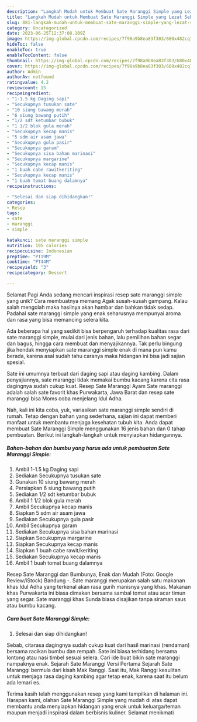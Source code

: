 ```yaml
---
description: "Langkah Mudah untuk Membuat Sate Maranggi Simple yang Lezat Sekali, Lezat"
title: "Langkah Mudah untuk Membuat Sate Maranggi Simple yang Lezat Sekali, Lezat"
slug: 881-langkah-mudah-untuk-membuat-sate-maranggi-simple-yang-lezat-sekali-lezat
category: Uncategorized
date: 2023-06-25T12:37:08.109Z
image: https://img-global.cpcdn.com/recipes/7f98a9b8ea83f303/680x482cq70/sate-maranggi-simple-foto-resep-utama.jpg
hideToc: false
enableToc: true
enableTocContent: false
thumbnail: https://img-global.cpcdn.com/recipes/7f98a9b8ea83f303/680x482cq70/sate-maranggi-simple-foto-resep-utama.jpg
cover: https://img-global.cpcdn.com/recipes/7f98a9b8ea83f303/680x482cq70/sate-maranggi-simple-foto-resep-utama.jpg
author: Admin
authorAv: notfound
ratingvalue: 4.2
reviewcount: 15
recipeingredient:
- "1-1.5 kg Daging sapi"
- "Secukupnya tusukan sate"
- "10 siung bawang merah"
- "6 siung bawang putih"
- "1/2 sdt ketumbar bubuk"
- "1 1/2 blok gula merah"
- "Secukupnya kecap manis"
- "5 sdm air asam jawa"
- "Secukupnya gula pasir"
- "Secukupnya garam"
- "Secukupnya sisa bahan marinasi"
- "Secukupnya margarine"
- "Secukupnya kecap manis"
- "1 buah cabe rawitkeriting"
- "Secukupnya kecap manis"
- "1 buah tomat buang dalamnya"
recipeinstructions:

- "Selesai dan siap dihidangkan!"
categories:
- Resep
tags:
- sate
- maranggi
- simple

katakunci: sate maranggi simple 
nutrition: 195 calories
recipecuisine: Indonesian
preptime: "PT19M"
cooktime: "PT44M"
recipeyield: "3"
recipecategory: Dessert

---
```



Selamat Pagi Anda sedang mencari inspirasi resep sate maranggi simple yang unik? Cara membuatnya memang Agak susah-susah gampang. Kalau salah mengolah maka hasilnya akan hambar dan bahkan tidak sedap. Padahal sate maranggi simple yang enak seharusnya mempunyai aroma dan rasa yang bisa memancing selera kita.


Ada beberapa hal yang sedikit bisa berpengaruh terhadap kualitas rasa dari sate maranggi simple, mulai dari jenis bahan, lalu pemilihan bahan segar dan bagus, hingga cara membuat dan menyajikannya. Tak perlu bingung jika hendak menyiapkan sate maranggi simple enak di mana pun kamu berada, karena asal sudah tahu caranya maka hidangan ini bisa jadi sajian spesial.

Sate ini umumnya terbuat dari daging sapi atau daging kambing. Dalam penyajiannya, sate maranggi tidak memakai bumbu kacang karena cita rasa dagingnya sudah cukup kuat. Resep Sate Maranggi Ayam Sate maranggi adalah salah sate favorit khas Purwakarta, Jawa Barat dan resep sate maranggi bisa Moms coba menjelang Idul Adha.


Nah, kali ini kita coba, yuk, variasikan sate maranggi simple sendiri di rumah. Tetap dengan bahan yang sederhana, sajian ini dapat memberi manfaat untuk membantu menjaga kesehatan tubuh kita. Anda dapat membuat Sate Maranggi Simple menggunakan 16 jenis bahan dan 0 tahap pembuatan. Berikut ini langkah-langkah untuk menyiapkan hidangannya.

<!--inarticleads1-->

##### Bahan-bahan dan bumbu yang harus ada untuk pembuatan Sate Maranggi Simple:

1. Ambil 1-1.5 kg Daging sapi
1. Sediakan Secukupnya tusukan sate
1. Gunakan 10 siung bawang merah
1. Persiapkan 6 siung bawang putih
1. Sediakan 1/2 sdt ketumbar bubuk
1. Ambil 1 1/2 blok gula merah
1. Ambil Secukupnya kecap manis
1. Siapkan 5 sdm air asam jawa
1. Sediakan Secukupnya gula pasir
1. Ambil Secukupnya garam
1. Sediakan Secukupnya sisa bahan marinasi
1. Siapkan Secukupnya margarine
1. Siapkan Secukupnya kecap manis
1. Siapkan 1 buah cabe rawit/keriting
1. Sediakan Secukupnya kecap manis
1. Ambil 1 buah tomat buang dalamnya


Resep Sate Maranggi dan Bumbunya, Enak dan Mudah (Foto: Google Review/iStock) Bandung -. Sate maranggi merupakan salah satu makanan khas Idul Adha yang terkenal akan rasa gurih manisnya yang khas. Makanan khas Purwakarta ini biasa dimakan bersama sambal tomat atau acar timun yang segar. Sate maranggi khas Sunda biasa disajikan tanpa siraman saus atau bumbu kacang. 

<!--inarticleads2-->

##### Cara buat Sate Maranggi Simple:


1. Selesai dan siap dihidangkan!

Sebab, citarasa dagingnya sudah cukup kuat dari hasil marinasi (rendaman) bersama racikan bumbu dan rempah. Sate ini biasa terhidang bersama lontong atau nasi timbel sesuai selera. Cari ide buat bikin sate maranggi nampaknya enak. Sejarah Sate Maranggi Versi Pertama Sejarah Sate Maranggi bermula dari kisah Mak Ranggi. Saat itu, Mak Ranggi kesulitan untuk menjaga rasa daging kambing agar tetap enak, karena saat itu belum ada lemari es. 

Terima kasih telah menggunakan resep yang kami tampilkan di halaman ini. Harapan kami, olahan Sate Maranggi Simple yang mudah di atas dapat membantu anda menyiapkan hidangan yang enak untuk keluarga/teman maupun menjadi inspirasi dalam berbisnis kuliner. Selamat menikmati
